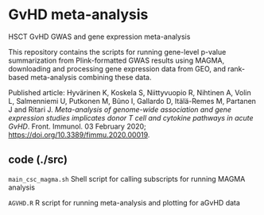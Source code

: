 # GvHD meta-analysis
HSCT GvHD GWAS and gene expression meta-analysis

This repository contains the scripts for running gene-level p-value summarization from Plink-formatted GWAS results using MAGMA, downloading and processing gene expression data from GEO, and rank-based meta-analysis combining these data.

Published article: 
Hyvärinen K, Koskela S, Niittyvuopio R, Nihtinen A, Volin L, Salmenniemi U, Putkonen M, Bũno I, Gallardo D, Itälä-Remes M, Partanen J and Ritari J. _Meta-analysis of genome-wide association and gene expression studies implicates donor T cell and cytokine pathways in acute GvHD_. Front. Immunol. 03 February 2020; https://doi.org/10.3389/fimmu.2020.00019. 

## code (./src)

`main_csc_magma.sh` Shell script for calling subscripts for running MAGMA analysis

`AGVHD.R` R script for running meta-analysis and plotting for aGvHD data
